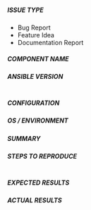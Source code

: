 <!---
Verify first that your issue/request is not already reported on GitHub.
Also test if the latest release, and devel branch are affected too.
Always add information AFTER of these html comments.
-->

##### ISSUE TYPE
<!--- Pick one below and delete the rest -->
 - Bug Report
 - Feature Idea
 - Documentation Report

##### COMPONENT NAME
<!---
Insert below this comment the name of the module, plugin, task or feature.
Do not include extra details here, e.g. "vyos_command" not "the network module vyos_command" or the full path
-->

##### ANSIBLE VERSION
<!--- Paste verbatim output from "ansible --version" between quotes below -->
```

```

##### CONFIGURATION
<!---
If using Ansible 2.4 or above, paste the results of "ansible-config dump --only-changed"
Otherwise, mention any settings you have changed/added/removed in ansible.cfg
(or using the ANSIBLE_* environment variables).
-->

##### OS / ENVIRONMENT
<!---
Mention the OS you are running Ansible from, and the OS you are
managing, or say "N/A" for anything that is not platform-specific.
Also mention the specific version of what you are trying to control,
e.g. if this is a network bug the version of firmware on the network device.
-->

##### SUMMARY
<!--- Explain the problem briefly -->

##### STEPS TO REPRODUCE
<!---
For bugs, show exactly how to reproduce the problem, using a minimal test-case.
For new features, show how the feature would be used.
-->

<!--- Paste example playbooks or commands between quotes below -->
```yaml

```

<!--- You can also paste gist.github.com links for larger files -->

##### EXPECTED RESULTS
<!--- What did you expect to happen when running the steps above? -->

##### ACTUAL RESULTS
<!--- What actually happened? If possible run with extra verbosity (-vvvv) -->

<!--- Paste verbatim command output between quotes below -->
```

```
